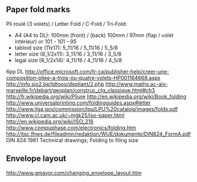 ## Paper fold marks

Pli roulé (3 volets) / Letter Fold / C-Fold / Tri-Fold:
- A4 (A4 to DL): 100mm (front) / (back) 100mm / 97mm (flap / volet intérieur) or 101 - 101 - 95
- tabloid size (11x17): 5_11/16 / 5_11/16 / 5_5/8
- letter size (8_1/2x11): 3_11/16 / 3_11/16 / 3_5/8
- legal size (8_1/2x14): 4_11/16 / 4_11/16 / 4_5/8

6pp DL
http://office.microsoft.com/fr-ca/publisher-help/creer-une-composition-pliee-a-trois-ou-quatre-volets-HP001164668.aspx
http://info.sio2.be/tdtooo/depliant/2.php
http://www.maths.ac-aix-marseille.fr/debart/geoplan/construc_clg_classique.html#ch3
http://fr.wikipedia.org/wiki/Pliure
http://en.wikipedia.org/wiki/Book_folding
http://www.universalprinting.com/foldingguides.aspx#letter
http://www.ilga.gov/commission/lpu/LPU%20catalog/images/folds.pdf
http://www.cl.cam.ac.uk/~mgk25/iso-paper.html
http://en.wikipedia.org/wiki/ISO_216
http://www.compuphase.com/electronics/folding.htm
http://itsc.fhws.de/fileadmin/redaktion/WUE/dokumente/DIN824_FormA.pdf
DIN 824:1981 Technical drawings; Folding to filing size

## Envelope layout

http://www.gmayor.com/changing_envelope_layout.htm